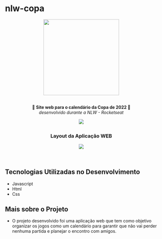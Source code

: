 # nlw-copa
<div align="center"> 
<img width="250" padding: 2rem src=https://uploaddeimagens.com.br/images/004/091/574/original/logo.png?1667599176><br>
<br><p align="center">🚀 <b> Site web para o calendário da Copa de 2022 </b>🚀 <br> 
<i font-size: 2px>desenvolvido durante a NLW - Rocketseat</i></p>

![](https://skills.thijs.gg/icons?i=js,html,css,github&theme=dark)
</div>

## 
<div align="center"><h3>Layout da Aplicação WEB</h3>
<img src="https://media3.giphy.com/media/8kQlTJu6eT5QAiPqxe/giphy.gif?cid=790b761119aa0bd2885e42458098871697538ea5b353a663&rid=giphy.gif&ct=g">
</div>
<br><br>

## Tecnologias Utilizadas no Desenvolvimento
- Javascript
- Html 
- Css

## Mais sobre o Projeto
- O projeto desenvolvido foi uma aplicação web que tem como objetivo organizar os jogos como um calendário para garantir que não vai perder nenhuma partida e planejar o encontro com amigos.


<br><br>
